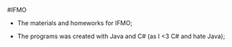 #IFMO

* The materials and homeworks for IFMO;

* The programs was created with Java and C# (as I <3 C# and hate Java);
